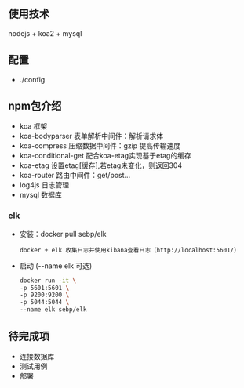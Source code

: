 ## 使用技术
nodejs + koa2 + mysql

## 配置
+ ./config

## npm包介绍
- koa 框架
- koa-bodyparser 表单解析中间件：解析请求体
- koa-compress 压缩数据中间件：gzip 提高传输速度
- koa-conditional-get 配合koa-etag实现基于etag的缓存
- koa-etag 设置etag[缓存],若etag未变化，则返回304
- koa-router 路由中间件：get/post...
- log4js 日志管理
- mysql 数据库


### elk
+ 安装：docker pull sebp/elk
    ```
    docker + elk 收集日志并使用kibana查看日志（http://localhost:5601/）
    ```
+ 启动 (--name elk 可选)
    ```bash
    docker run -it \
    -p 5601:5601 \
    -p 9200:9200 \
    -p 5044:5044 \
    --name elk sebp/elk
    ```

## 待完成项
+ 连接数据库
+ 测试用例
+ 部署



